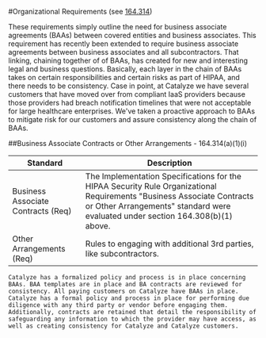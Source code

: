 #Organizational Requirements (see <a href="http://www.hhs.gov/ocr/privacy/hipaa/administrative/securityrule/pprequirements.pdf">164.314</a>)

These requirements simply outline the need for business associate agreements (BAAs) between covered entities and business associates. This requirement has recently been extended to require business associate agreements between business associates and all subcontractors. That linking, chaining together of of BAAs, has created for new and interesting legal and business questions. Basically, each layer in the chain of BAAs takes on certain responsibilities and certain risks as part of HIPAA, and there needs to be consistency. Case in point, at Catalyze we have several customers that have moved over from compliant IaaS providers because those providers had breach notification timelines that were not acceptable for large healthcare enterprises. We've taken a proactive approach to BAAs to mitigate risk for our customers and assure consistency along the chain of BAAs.

##Business Associate Contracts or Other Arrangements - 164.314(a)(1)(i)

Standard | Description
--------- | -----------
Business Associate Contracts (Req) | The Implementation Specifications for the HIPAA Security Rule Organizational Requirements "Business Associate Contracts or Other Arrangements" standard were evaluated under section 164.308(b)(1) above.
Other Arrangements (Req) | Rules to engaging with additional 3rd parties, like subcontractors.


```
Catalyze has a formalized policy and process is in place concerning BAAs. BAA templates are in place and BA contracts are reviewed for consistency. All paying customers on Catalyze have BAAs in place. Catalyze has a formal policy and process in place for performing due diligence with any third party or vendor before engaging them. Additionally, contracts are retained that detail the responsibility of safeguarding any information to which the provider may have access, as well as creating consistency for Catalyze and Catalyze customers.
```